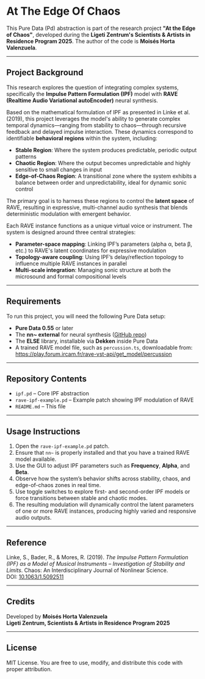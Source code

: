 # At The Edge Of Chaos

This Pure Data (Pd) abstraction is part of the research project **"At the Edge of Chaos"**, developed during the **Ligeti Zentrum's Scientists & Artists in Residence Program 2025**. The author of the code is **Moisés Horta Valenzuela**.

---

## Project Background

This research explores the question of integrating complex systems, specifically the **Impulse Pattern Formulation (IPF)** model with **RAVE (Realtime Audio Variational autoEncoder)** neural synthesis. 

Based on the mathematical formulation of IPF as presented in Linke et al. (2019), this project leverages the model's ability to generate complex temporal dynamics—ranging from stability to chaos—through recursive feedback and delayed impulse interaction. These dynamics correspond to identifiable **behavioral regions** within the system, including:

- **Stable Region**: Where the system produces predictable, periodic output patterns
- **Chaotic Region**: Where the output becomes unpredictable and highly sensitive to small changes in input
- **Edge-of-Chaos Region**: A transitional zone where the system exhibits a balance between order and unpredictability, ideal for dynamic sonic control

The primary goal is to harness these regions to control the **latent space** of RAVE, resulting in expressive, multi-channel audio synthesis that blends deterministic modulation with emergent behavior.

Each RAVE instance functions as a unique virtual voice or instrument. The system is designed around three central strategies:

- **Parameter-space mapping**: Linking IPF’s parameters (alpha α, beta β, etc.) to RAVE's latent coordinates for expressive modulation
- **Topology-aware coupling**: Using IPF’s delay/reflection topology to influence multiple RAVE instances in parallel
- **Multi-scale integration**: Managing sonic structure at both the microsound and formal compositional levels

---

## Requirements

To run this project, you will need the following Pure Data setup:

- **Pure Data 0.55** or later  
- The **nn~ external** for neural synthesis ([GitHub repo](https://github.com/acids-ircam/nn_tilde))  
- The **ELSE** library, installable via **Dekken** inside Pure Data  
- A trained RAVE model file, such as `percussion.ts`, downloadable from:  
  https://play.forum.ircam.fr/rave-vst-api/get_model/percussion

---

## Repository Contents

- `ipf.pd` – Core IPF abstraction  
- `rave-ipf-example.pd` – Example patch showing IPF modulation of RAVE  
- `README.md` – This file  

---

## Usage Instructions

1. Open the `rave-ipf-example.pd` patch.
2. Ensure that `nn~` is properly installed and that you have a trained RAVE model available.
3. Use the GUI to adjust IPF parameters such as **Frequency**, **Alpha**, and **Beta**.
4. Observe how the system’s behavior shifts across stability, chaos, and edge-of-chaos zones in real time.
5. Use toggle switches to explore first- and second-order IPF models or force transitions between stable and chaotic modes.
6. The resulting modulation will dynamically control the latent parameters of one or more RAVE instances, producing highly varied and responsive audio outputs.

---

## Reference

Linke, S., Bader, R., & Mores, R. (2019). *The Impulse Pattern Formulation (IPF) as a Model of Musical Instruments – Investigation of Stability and Limits*. Chaos: An Interdisciplinary Journal of Nonlinear Science.  
DOI: [10.1063/1.5092511](https://doi.org/10.1063/1.5092511)

---

## Credits

Developed by **Moisés Horta Valenzuela**  
**Ligeti Zentrum, Scientists & Artists in Residence Program 2025**

---

## License

MIT License. You are free to use, modify, and distribute this code with proper attribution.
